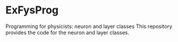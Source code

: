 # ExFysProg
Programming for physicists: neuron and layer classes
This repository provides the code for the neuron and layer classes.
